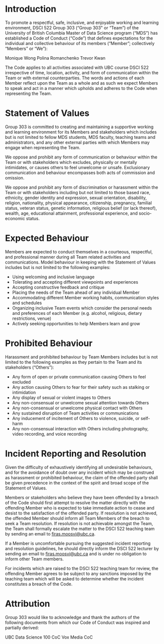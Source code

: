 # Introduction

To promote a respectful, safe, inclusive, and enjoyable working and learning environment, DSCI 522 Group 303 (“Group 303" or “Team”) of the University of British Columbia Master of Data Science program (“MDS”) has established a Code of Conduct (“Code”) that defines expectations for the individual and collective behaviour of its members (“Member”; collectively “Members” or “We”):

Monique Wong
Polina Romanchenko
Trevor Kwan

The Code applies to all activities associated with UBC course DSCI 522 irrespective of time, location, activity, and form of communication within the Team or with external counterparties. The words and actions of each Member reflect upon the Team as a whole and as such we expect Members to speak and act in a manner which upholds and adheres to the Code when representing the Team.

# Statement of Values
Group 303 is committed to creating and maintaining a supportive working and learning environment for its Members and stakeholders which includes but is not limited to fellow MDS students, MDS faculty, teaching teams and administrators, and any other external parties with which Members may engage when representing the Team.

We oppose and prohibit any form of communication or behaviour within the Team or with stakeholders which excludes, physically or mentally intimidates, or causes others to feel unwelcome or unsafe. Exclusionary communication and behaviour encompasses both acts of commission and omission.

We oppose and prohibit any form of discrimination or harassment within the Team or with stakeholders including but not limited to those based race, ethnicity, gender identity and expression, sexual orientation, disability, religion, nationality, physical appearance, citizenship, pregnancy, familial status, veteran status, genetic information, religious belief (or lack thereof), wealth, age, educational attainment, professional experience, and socio-economic status.

# Expected Behaviour
Members are expected to conduct themselves in a courteous, respectful, and professional manner during all Team related activities and communications. Model behaviour in keeping with the Statement of Values includes but is not limited to the following examples:

- Using welcoming and inclusive language
- Tolerating and accepting different viewpoints and experiences
- Accepting constructive feedback and critique
- Placing the needs of the Team ahead of any individual Member
- Accommodating different Member working habits, communication styles and schedules
- Organizing inclusive Team events which consider the personal needs and preferences of each Member (e.g. alcohol, religious, dietary restrictions, venue)
- Actively seeking opportunities to help Members learn and grow

# Prohibited Behaviour
Harassment and prohibited behaviour by Team Members includes but is not limited to the following examples as they pertain to the Team and its stakeholders (“Others”):

- Any form of open or private communication causing Others to feel excluded
- Any action causing Others to fear for their safety such as stalking or intimidation
- Any display of sexual or violent images to Others
- Any non-consensual or unwelcome sexual attention towards Others
- Any non-consensual or unwelcome physical contact with Others
- Any sustained disruption of Team activities or communications
- Any inducement of incitement of Others to violence, suicide, or self-harm
- Any non-consensual interaction with Others including photography, video recording, and voice recording

# Incident Reporting and Resolution
Given the difficulty of exhaustively identifying all undesirable behaviours, and for the avoidance of doubt over any incident which may be construed as harassment or prohibited behaviour, the claim of the offended party shall be given precedence in the context of the spirit and broad scope of the Statement of Values.

Members or stakeholders who believe they have been offended by a breach of the Code should first attempt to resolve the matter directly with the offending Member who is expected to take immediate action to cease and desist to the satisfaction of the offended party. If resolution is not achieved, the offended Member should inform all Team Members of the breach to seek a Team resolution. If resolution is not achievable amongst the Team, the Team shall formally escalate the matter to the DSCI 522 teaching team by sending an email to firas.moosvi@ubc.ca.

If a Member is uncomfortable pursuing the suggested incident reporting and resolution guidelines, he should directly inform the DSCI 522 lecturer by sending an email to firas.moosvi@ubc.ca and is under no obligation to inform other Team members.

For incidents which are raised to the DSCI 522 teaching team for review, the offending Member agrees to be subject to any sanctions imposed by the teaching team which will be asked to determine whether the incident constitutes a breach of the Code.

# Attribution
Group 303 would like to acknowledge and thank the authors of the following documents from which our Code of Conduct was inspired and partially derived:

UBC Data Science 100 CoC
Vox Media CoC
